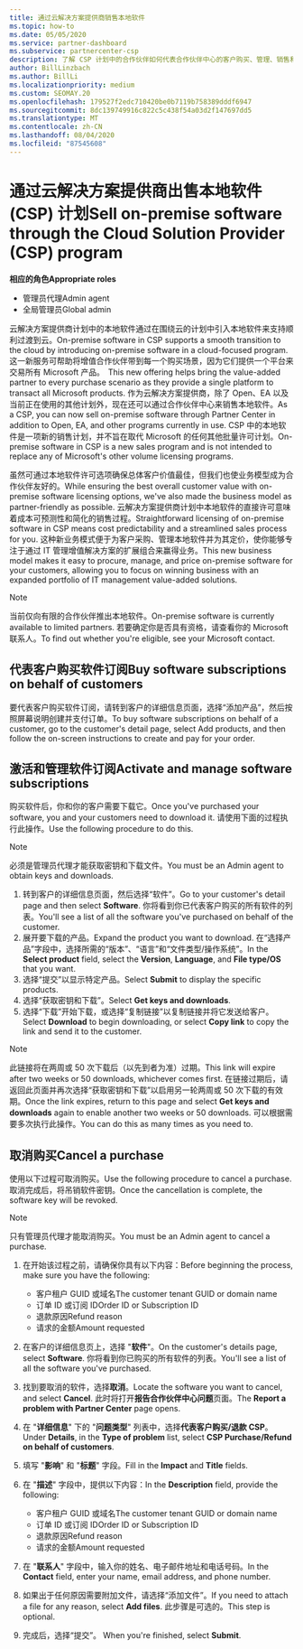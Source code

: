 ```yaml
---
title: 通过云解决方案提供商销售本地软件
ms.topic: how-to
ms.date: 05/05/2020
ms.service: partner-dashboard
ms.subservice: partnercenter-csp
description: 了解 CSP 计划中的合作伙伴如何代表合作伙伴中心的客户购买、管理、销售和取消本地软件订阅。
author: BillLinzbach
ms.author: BillLi
ms.localizationpriority: medium
ms.custom: SEOMAY.20
ms.openlocfilehash: 179527f2edc710420be0b7119b758389dddf6947
ms.sourcegitcommit: 8dc139749916c822c5c438f54a03d2f147697dd5
ms.translationtype: MT
ms.contentlocale: zh-CN
ms.lasthandoff: 08/04/2020
ms.locfileid: "87545608"
---
```

# <a name="sell-on-premise-software-through-the-cloud-solution-provider-csp-program"></a><span data-ttu-id="40e79-103">通过云解决方案提供商出售本地软件 (CSP) 计划</span><span class="sxs-lookup"><span data-stu-id="40e79-103">Sell on-premise software through the Cloud Solution Provider (CSP) program</span></span>

<span data-ttu-id="40e79-104">**相应的角色**</span><span class="sxs-lookup"><span data-stu-id="40e79-104">**Appropriate roles**</span></span>

- <span data-ttu-id="40e79-105">管理员代理</span><span class="sxs-lookup"><span data-stu-id="40e79-105">Admin agent</span></span>
- <span data-ttu-id="40e79-106">全局管理员</span><span class="sxs-lookup"><span data-stu-id="40e79-106">Global admin</span></span>

<span data-ttu-id="40e79-107">云解决方案提供商计划中的本地软件通过在围绕云的计划中引入本地软件来支持顺利过渡到云。</span><span class="sxs-lookup"><span data-stu-id="40e79-107">On-premise software in CSP supports a smooth transition to the cloud by introducing on-premise software in a cloud-focused program.</span></span><span data-ttu-id="40e79-108">  这一新服务可帮助将增值合作伙伴带到每一个购买场景，因为它们提供一个平台来交易所有 Microsoft 产品。</span><span class="sxs-lookup"><span data-stu-id="40e79-108">  This new offering helps bring the value-added partner to every purchase scenario as they provide a single platform to transact all Microsoft products.</span></span> <span data-ttu-id="40e79-109">作为云解决方案提供商，除了 Open、EA 以及当前正在使用的其他计划外，现在还可以通过合作伙伴中心来销售本地软件。</span><span class="sxs-lookup"><span data-stu-id="40e79-109">As a CSP, you can now sell on-premise software through Partner Center in addition to Open, EA, and other programs currently in use.</span></span> <span data-ttu-id="40e79-110">CSP 中的本地软件是一项新的销售计划，并不旨在取代 Microsoft 的任何其他批量许可计划。</span><span class="sxs-lookup"><span data-stu-id="40e79-110">On-premise software in CSP is a new sales program and is not intended to replace any of Microsoft's other volume licensing programs.</span></span> 
 
<span data-ttu-id="40e79-111">虽然可通过本地软件许可选项确保总体客户价值最佳，但我们也使业务模型成为合作伙伴友好的。</span><span class="sxs-lookup"><span data-stu-id="40e79-111">While ensuring the best overall customer value with on-premise software licensing options, we've also made the business model as partner-friendly as possible.</span></span> <span data-ttu-id="40e79-112">云解决方案提供商计划中本地软件的直接许可意味着成本可预测性和简化的销售过程。</span><span class="sxs-lookup"><span data-stu-id="40e79-112">Straightforward licensing of on-premise software in CSP means cost predictability and a streamlined sales process for you.</span></span> <span data-ttu-id="40e79-113">这种新业务模式便于为客户采购、管理本地软件并为其定价，使你能够专注于通过 IT 管理增值解决方案的扩展组合来赢得业务。</span><span class="sxs-lookup"><span data-stu-id="40e79-113">This new business model makes it easy to procure, manage, and price on-premise software for your customers, allowing you to focus on winning business with an expanded portfolio of IT management value-added solutions.</span></span> 

>[!NOTE]
><span data-ttu-id="40e79-114">当前仅向有限的合作伙伴推出本地软件。</span><span class="sxs-lookup"><span data-stu-id="40e79-114">On-premise software is currently available to limited partners.</span></span> <span data-ttu-id="40e79-115">若要确定你是否具有资格，请查看你的 Microsoft 联系人。</span><span class="sxs-lookup"><span data-stu-id="40e79-115">To find out whether you're eligible, see your Microsoft contact.</span></span> 


## <a name="buy-software-subscriptions-on-behalf-of-customers"></a><span data-ttu-id="40e79-116">代表客户购买软件订阅</span><span class="sxs-lookup"><span data-stu-id="40e79-116">Buy software subscriptions on behalf of customers</span></span>

<span data-ttu-id="40e79-117">要代表客户购买软件订阅，请转到客户的详细信息页面，选择“添加产品”，然后按照屏幕说明创建并支付订单。</span><span class="sxs-lookup"><span data-stu-id="40e79-117">To buy software subscriptions on behalf of a customer, go to the customer's detail page, select Add products, and then follow the on-screen instructions to create and pay for your order.</span></span>

## <a name="activate-and-manage-software-subscriptions"></a><span data-ttu-id="40e79-118">激活和管理软件订阅</span><span class="sxs-lookup"><span data-stu-id="40e79-118">Activate and manage software subscriptions</span></span>

<span data-ttu-id="40e79-119">购买软件后，你和你的客户需要下载它。</span><span class="sxs-lookup"><span data-stu-id="40e79-119">Once you've purchased your software, you and your customers need to download it.</span></span> <span data-ttu-id="40e79-120">请使用下面的过程执行此操作。</span><span class="sxs-lookup"><span data-stu-id="40e79-120">Use the following procedure to do this.</span></span> 

>[!NOTE]
><span data-ttu-id="40e79-121">必须是管理员代理才能获取密钥和下载文件。</span><span class="sxs-lookup"><span data-stu-id="40e79-121">You must be an Admin agent to obtain keys and downloads.</span></span> 

1. <span data-ttu-id="40e79-122">转到客户的详细信息页面，然后选择“软件”。</span><span class="sxs-lookup"><span data-stu-id="40e79-122">Go to your customer's detail page and then select **Software**.</span></span> <span data-ttu-id="40e79-123">你将看到你已代表客户购买的所有软件的列表。</span><span class="sxs-lookup"><span data-stu-id="40e79-123">You'll see a list of all the software you've purchased on behalf of the customer.</span></span> 
2.  <span data-ttu-id="40e79-124">展开要下载的产品。</span><span class="sxs-lookup"><span data-stu-id="40e79-124">Expand the product you want to download.</span></span> <span data-ttu-id="40e79-125">在“选择产品”字段中，选择所需的“版本”、“语言”和“文件类型/操作系统”。</span><span class="sxs-lookup"><span data-stu-id="40e79-125">In the **Select product** field, select the **Version**, **Language**, and **File type/OS** that you want.</span></span> 
3.  <span data-ttu-id="40e79-126">选择“提交”以显示特定产品。</span><span class="sxs-lookup"><span data-stu-id="40e79-126">Select **Submit** to display the specific products.</span></span> 
4.  <span data-ttu-id="40e79-127">选择“获取密钥和下载”。</span><span class="sxs-lookup"><span data-stu-id="40e79-127">Select **Get keys and downloads**.</span></span> 
5.  <span data-ttu-id="40e79-128">选择“下载”开始下载，或选择“复制链接”以复制链接并将它发送给客户。</span><span class="sxs-lookup"><span data-stu-id="40e79-128">Select **Download** to begin downloading, or select **Copy link** to copy the link and send it to the customer.</span></span> 

>[!NOTE]
><span data-ttu-id="40e79-129">此链接将在两周或 50 次下载后（以先到者为准）过期。</span><span class="sxs-lookup"><span data-stu-id="40e79-129">This link will expire after two weeks or 50 downloads, whichever comes first.</span></span> <span data-ttu-id="40e79-130">在链接过期后，请返回此页面并再次选择“获取密钥和下载”以启用另一轮两周或 50 次下载的有效期。</span><span class="sxs-lookup"><span data-stu-id="40e79-130">Once the link expires, return to this page and select **Get keys and downloads** again to enable another two weeks or 50 downloads.</span></span> <span data-ttu-id="40e79-131">可以根据需要多次执行此操作。</span><span class="sxs-lookup"><span data-stu-id="40e79-131">You can do this as many times as you need to.</span></span> 


## <a name="cancel-a-purchase"></a><span data-ttu-id="40e79-132">取消购买</span><span class="sxs-lookup"><span data-stu-id="40e79-132">Cancel a purchase</span></span>

<span data-ttu-id="40e79-133">使用以下过程可取消购买。</span><span class="sxs-lookup"><span data-stu-id="40e79-133">Use the following procedure to cancel a purchase.</span></span> <span data-ttu-id="40e79-134">取消完成后，将吊销软件密钥。</span><span class="sxs-lookup"><span data-stu-id="40e79-134">Once the cancellation is complete, the software key will be revoked.</span></span> 

>[!NOTE]
><span data-ttu-id="40e79-135">只有管理员代理才能取消购买。</span><span class="sxs-lookup"><span data-stu-id="40e79-135">You must be an Admin agent to cancel a purchase.</span></span> 

1.  <span data-ttu-id="40e79-136">在开始该过程之前，请确保你具有以下内容：</span><span class="sxs-lookup"><span data-stu-id="40e79-136">Before beginning the process, make sure you have the following:</span></span> 
    - <span data-ttu-id="40e79-137">客户租户 GUID 或域名</span><span class="sxs-lookup"><span data-stu-id="40e79-137">The customer tenant GUID or domain name</span></span>
    - <span data-ttu-id="40e79-138">订单 ID 或订阅 ID</span><span class="sxs-lookup"><span data-stu-id="40e79-138">Order ID or Subscription ID</span></span>
    - <span data-ttu-id="40e79-139">退款原因</span><span class="sxs-lookup"><span data-stu-id="40e79-139">Refund reason</span></span>
    - <span data-ttu-id="40e79-140">请求的金额</span><span class="sxs-lookup"><span data-stu-id="40e79-140">Amount requested</span></span>

2.  <span data-ttu-id="40e79-141">在客户的详细信息页上，选择 "**软件**"。</span><span class="sxs-lookup"><span data-stu-id="40e79-141">On the customer's details page, select **Software**.</span></span> <span data-ttu-id="40e79-142">你将看到你已购买的所有软件的列表。</span><span class="sxs-lookup"><span data-stu-id="40e79-142">You'll see a list of all the software you've purchased.</span></span> 

3.  <span data-ttu-id="40e79-143">找到要取消的软件，选择**取消**。</span><span class="sxs-lookup"><span data-stu-id="40e79-143">Locate the software you want to cancel, and select **Cancel**.</span></span> <span data-ttu-id="40e79-144">此时将打开**报告合作伙伴中心问题**页面。</span><span class="sxs-lookup"><span data-stu-id="40e79-144">The **Report a problem with Partner Center** page opens.</span></span> 

4.  <span data-ttu-id="40e79-145">在 "**详细信息**" 下的 "**问题类型**" 列表中，选择**代表客户购买/退款 CSP**。</span><span class="sxs-lookup"><span data-stu-id="40e79-145">Under **Details**, in the **Type of problem** list, select **CSP Purchase/Refund on behalf of customers**.</span></span>

5.  <span data-ttu-id="40e79-146">填写 "**影响**" 和 "**标题**" 字段。</span><span class="sxs-lookup"><span data-stu-id="40e79-146">Fill in the **Impact** and **Title** fields.</span></span> 

6.  <span data-ttu-id="40e79-147">在 "**描述**" 字段中，提供以下内容：</span><span class="sxs-lookup"><span data-stu-id="40e79-147">In the **Description** field, provide the following:</span></span> 
    -   <span data-ttu-id="40e79-148">客户租户 GUID 或域名</span><span class="sxs-lookup"><span data-stu-id="40e79-148">The customer tenant GUID or domain name</span></span>
    -   <span data-ttu-id="40e79-149">订单 ID 或订阅 ID</span><span class="sxs-lookup"><span data-stu-id="40e79-149">Order ID or Subscription ID</span></span>
    -   <span data-ttu-id="40e79-150">退款原因</span><span class="sxs-lookup"><span data-stu-id="40e79-150">Refund reason</span></span>
    -   <span data-ttu-id="40e79-151">请求的金额</span><span class="sxs-lookup"><span data-stu-id="40e79-151">Amount requested</span></span>

7.  <span data-ttu-id="40e79-152">在 "**联系人**" 字段中，输入你的姓名、电子邮件地址和电话号码。</span><span class="sxs-lookup"><span data-stu-id="40e79-152">In the **Contact** field, enter your name, email address, and phone number.</span></span> 

8.  <span data-ttu-id="40e79-153">如果出于任何原因需要附加文件，请选择“添加文件”。</span><span class="sxs-lookup"><span data-stu-id="40e79-153">If you need to attach a file for any reason, select **Add files**.</span></span> <span data-ttu-id="40e79-154">此步骤是可选的。</span><span class="sxs-lookup"><span data-stu-id="40e79-154">This step is optional.</span></span> 

9.  <span data-ttu-id="40e79-155">完成后，选择“提交”。 </span><span class="sxs-lookup"><span data-stu-id="40e79-155">When you're finished, select **Submit**.</span></span>
